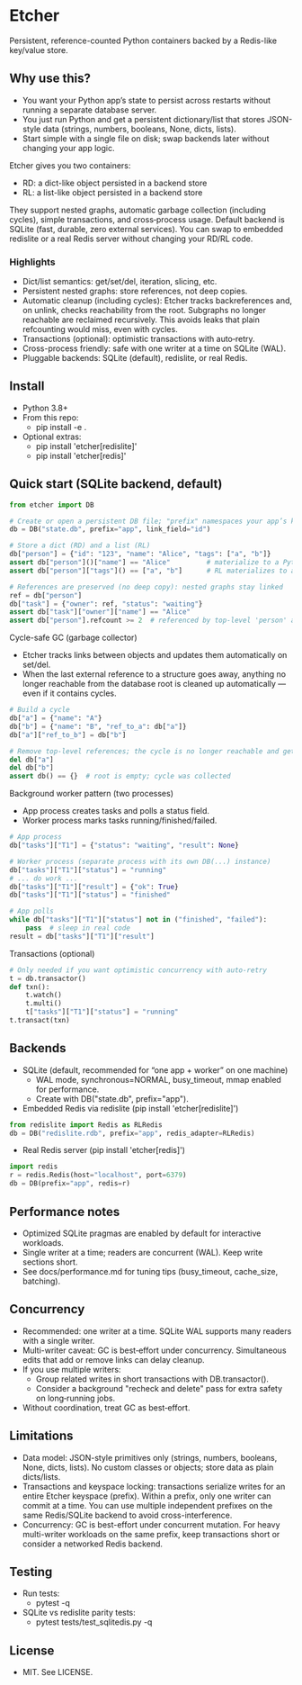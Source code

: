 # Etcher

Persistent, reference-counted Python containers backed by a Redis-like key/value store.

## Why use this?
- You want your Python app’s state to persist across restarts without running a separate database server.
- You just run Python and get a persistent dictionary/list that stores JSON-style data (strings, numbers, booleans, None, dicts, lists).
- Start simple with a single file on disk; swap backends later without changing your app logic.

Etcher gives you two containers:
- RD: a dict-like object persisted in a backend store
- RL: a list-like object persisted in a backend store

They support nested graphs, automatic garbage collection (including cycles), simple transactions, and cross‑process usage. Default backend is SQLite (fast, durable, zero external services). You can swap to embedded redislite or a real Redis server without changing your RD/RL code.

### Highlights
- Dict/list semantics: get/set/del, iteration, slicing, etc.
- Persistent nested graphs: store references, not deep copies.
- Automatic cleanup (including cycles): Etcher tracks backreferences and, on unlink, checks reachability from the root. Subgraphs no longer reachable are reclaimed recursively. This avoids leaks that plain refcounting would miss, even with cycles.
- Transactions (optional): optimistic transactions with auto‑retry.
- Cross-process friendly: safe with one writer at a time on SQLite (WAL).
- Pluggable backends: SQLite (default), redislite, or real Redis.

## Install
- Python 3.8+
- From this repo:
  - pip install -e .
- Optional extras:
  - pip install 'etcher[redislite]'
  - pip install 'etcher[redis]'

## Quick start (SQLite backend, default)
```python
from etcher import DB

# Create or open a persistent DB file; "prefix" namespaces your app’s keys.
db = DB("state.db", prefix="app", link_field="id")

# Store a dict (RD) and a list (RL)
db["person"] = {"id": "123", "name": "Alice", "tags": ["a", "b"]}
assert db["person"]()["name"] == "Alice"         # materialize to a Python dict
assert db["person"]["tags"]() == ["a", "b"]      # RL materializes to a list

# References are preserved (no deep copy): nested graphs stay linked
ref = db["person"]
db["task"] = {"owner": ref, "status": "waiting"}
assert db["task"]["owner"]["name"] == "Alice"
assert db["person"].refcount >= 2  # referenced by top-level 'person' and inside 'task'
```

Cycle-safe GC (garbage collector)
- Etcher tracks links between objects and updates them automatically on set/del.
- When the last external reference to a structure goes away, anything no longer reachable from the database root is cleaned up automatically — even if it contains cycles.

```python
# Build a cycle
db["a"] = {"name": "A"}
db["b"] = {"name": "B", "ref_to_a": db["a"]}
db["a"]["ref_to_b"] = db["b"]

# Remove top-level references; the cycle is no longer reachable and gets collected
del db["a"]
del db["b"]
assert db() == {}  # root is empty; cycle was collected
```

Background worker pattern (two processes)
- App process creates tasks and polls a status field.
- Worker process marks tasks running/finished/failed.

```python
# App process
db["tasks"]["T1"] = {"status": "waiting", "result": None}

# Worker process (separate process with its own DB(...) instance)
db["tasks"]["T1"]["status"] = "running"
# ... do work ...
db["tasks"]["T1"]["result"] = {"ok": True}
db["tasks"]["T1"]["status"] = "finished"

# App polls
while db["tasks"]["T1"]["status"] not in ("finished", "failed"):
    pass  # sleep in real code
result = db["tasks"]["T1"]["result"]
```

Transactions (optional)
```python
# Only needed if you want optimistic concurrency with auto-retry
t = db.transactor()
def txn():
    t.watch()
    t.multi()
    t["tasks"]["T1"]["status"] = "running"
t.transact(txn)
```

## Backends
- SQLite (default, recommended for “one app + worker” on one machine)
  - WAL mode, synchronous=NORMAL, busy_timeout, mmap enabled for performance.
  - Create with DB("state.db", prefix="app").
- Embedded Redis via redislite (pip install 'etcher[redislite]')
```python
from redislite import Redis as RLRedis
db = DB("redislite.rdb", prefix="app", redis_adapter=RLRedis)
```
- Real Redis server (pip install 'etcher[redis]')
```python
import redis
r = redis.Redis(host="localhost", port=6379)
db = DB(prefix="app", redis=r)
```

## Performance notes
- Optimized SQLite pragmas are enabled by default for interactive workloads.
- Single writer at a time; readers are concurrent (WAL). Keep write sections short.
- See docs/performance.md for tuning tips (busy_timeout, cache_size, batching).

## Concurrency
- Recommended: one writer at a time. SQLite WAL supports many readers with a single writer.
- Multi-writer caveat: GC is best‑effort under concurrency. Simultaneous edits that add or remove links can delay cleanup.
- If you use multiple writers:
  - Group related writes in short transactions with DB.transactor().
  - Consider a background "recheck and delete" pass for extra safety on long‑running jobs.
- Without coordination, treat GC as best‑effort.

## Limitations
- Data model: JSON-style primitives only (strings, numbers, booleans, None, dicts, lists). No custom classes or objects; store data as plain dicts/lists.
- Transactions and keyspace locking: transactions serialize writes for an entire Etcher keyspace (prefix). Within a prefix, only one writer can commit at a time. You can use multiple independent prefixes on the same Redis/SQLite backend to avoid cross-interference.
- Concurrency: GC is best-effort under concurrent mutation. For heavy multi-writer workloads on the same prefix, keep transactions short or consider a networked Redis backend.

## Testing
- Run tests:
  - pytest -q
- SQLite vs redislite parity tests:
  - pytest tests/test_sqlitedis.py -q

## License
- MIT. See LICENSE.
